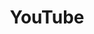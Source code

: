 ---
title: YouTube
url: https://www.youtube.com
description: 全球最大的视频分享平台
category: 娱乐
icon: 📺
tags: [视频, 娱乐, 音乐]
---